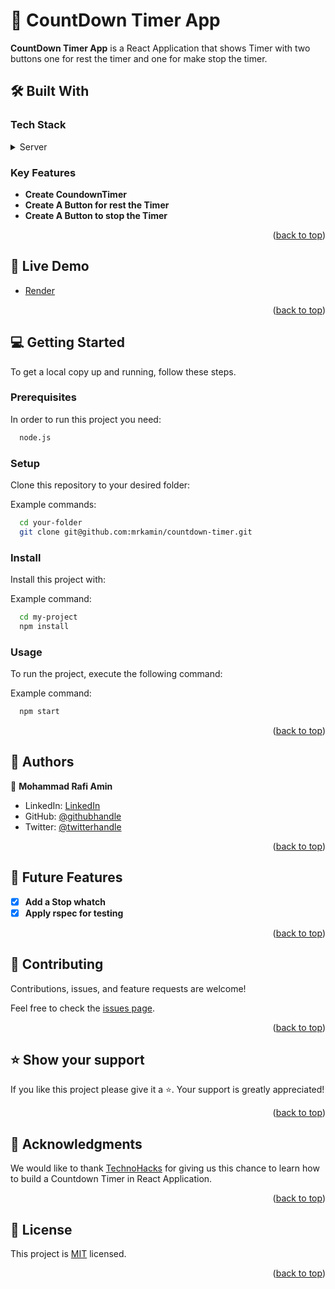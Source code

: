 <!-- PROJECT DESCRIPTION -->

# 📖 CountDown Timer App<a name="about-project"></a>

**CountDown Timer App** is a React Application that shows Timer with two buttons one for rest the timer and one for make stop the timer.

## 🛠 Built With <a name="built-with"></a>

### Tech Stack <a name="tech-stack"></a>

<details>
  <summary>Server</summary>
  <ul>
    > <li><a href="https://reactjs.org/">React</a></li>
  </ul>
</details>

<!-- Features -->

### Key Features <a name="key-features"></a>

- **Create CoundownTimer**
- **Create A Button for rest the Timer**
- **Create A Button to stop the Timer**

<p align="right">(<a href="#readme-top">back to top</a>)</p>

<!-- LIVE DEMO -->

## 🚀 Live Demo <a name="live-demo"></a>

- [Render](https://coundowntimer-pm4i.onrender.com)

<p align="right">(<a href="#readme-top">back to top</a>)</p>

<!-- GETTING STARTED -->

## 💻 Getting Started <a name="getting-started"></a>

To get a local copy up and running, follow these steps.

### Prerequisites

In order to run this project you need:

```sh
  node.js
```

### Setup

Clone this repository to your desired folder:

Example commands:

```sh
  cd your-folder
  git clone git@github.com:mrkamin/countdown-timer.git
```

### Install

Install this project with:

Example command:

```sh
  cd my-project
  npm install
```

### Usage

To run the project, execute the following command:

Example command:

```sh
  npm start
```

<p align="right">(<a href="#readme-top">back to top</a>)</p>

<!-- AUTHORS -->

## 👥 Authors <a name="authors"></a>

👤 **Mohammad Rafi Amin**

- LinkedIn: [LinkedIn](https://www.linkedin.com/in/mohammad-rafi-amin-63b4319b/)
- GitHub: [@githubhandle](https://github.com/mrkamin)
- Twitter: [@twitterhandle](https://twitter.com/Mohamma63974237)


<p align="right">(<a href="#readme-top">back to top</a>)</p>

<!-- FUTURE FEATURES -->

## 🔭 Future Features <a name="future-features"></a>

- [x] **Add a Stop whatch**
- [x] **Apply rspec for testing**

<p align="right">(<a href="#readme-top">back to top</a>)</p>

<!-- CONTRIBUTING -->

## 🤝 Contributing <a name="contributing"></a>

Contributions, issues, and feature requests are welcome!

Feel free to check the [issues page](https://github.com/mrkamin/countdown-timer/issues).

<p align="right">(<a href="#readme-top">back to top</a>)</p>

<!-- SUPPORT -->

## ⭐️ Show your support <a name="support"></a>

If you like this project please give it a ⭐️. Your support is greatly appreciated!

<p align="right">(<a href="#readme-top">back to top</a>)</p>

<!-- ACKNOWLEDGEMENTS -->

## 🙏 Acknowledgments <a name="acknowledgements"></a>

We would like to thank [TechnoHacks](https://technohacks.co.in/) for giving us this chance to learn how to build a Countdown Timer in React Application.

<p align="right">(<a href="#readme-top">back to top</a>)</p>

<!-- LICENSE -->

## 📝 License <a name="license"></a>

This project is [MIT](./LICENSE) licensed.

<p align="right">(<a href="#readme-top">back to top</a>)</p>
